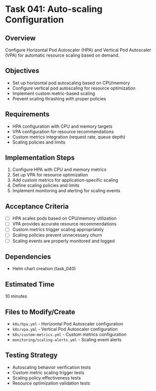 # Task 041: Auto-scaling Configuration

## Overview
Configure Horizontal Pod Autoscaler (HPA) and Vertical Pod Autoscaler (VPA) for automatic resource scaling based on demand.

## Objectives
- Set up horizontal pod autoscaling based on CPU/memory
- Configure vertical pod autoscaling for resource optimization
- Implement custom metric-based scaling
- Prevent scaling thrashing with proper policies

## Requirements
- HPA configuration with CPU and memory targets
- VPA configuration for resource recommendations
- Custom metrics integration (request rate, queue depth)
- Scaling policies and limits

## Implementation Steps
1. Configure HPA with CPU and memory metrics
2. Set up VPA for resource optimization
3. Add custom metrics for application-specific scaling
4. Define scaling policies and limits
5. Implement monitoring and alerting for scaling events

## Acceptance Criteria
- [ ] HPA scales pods based on CPU/memory utilization
- [ ] VPA provides accurate resource recommendations
- [ ] Custom metrics trigger scaling appropriately
- [ ] Scaling policies prevent unnecessary churn
- [ ] Scaling events are properly monitored and logged

## Dependencies
- Helm chart creation (task_040)

## Estimated Time
10 minutes

## Files to Modify/Create
- `k8s/hpa.yml` - Horizontal Pod Autoscaler configuration
- `k8s/vpa.yml` - Vertical Pod Autoscaler configuration
- `k8s/custom-metrics.yml` - Custom metrics configuration
- `monitoring/scaling-alerts.yml` - Scaling event alerts

## Testing Strategy
- Autoscaling behavior verification tests
- Custom metric scaling trigger tests
- Scaling policy effectiveness tests
- Resource optimization validation tests